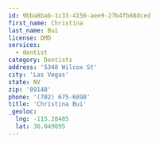 ```yaml
---
id: 9bba8bab-1c33-4156-aee9-27b4fb88dced
first_name: Christina
last_name: Bui
license: DMD
services:
  - dentist
category: Dentists
address: '5348 Wilcox St'
city: 'Las Vegas'
state: NV
zip: '89148'
phone: '(702) 675-6898'
title: 'Christina Bui'
_geoloc:
  lng: -115.28485
  lat: 36.049095
---
```

